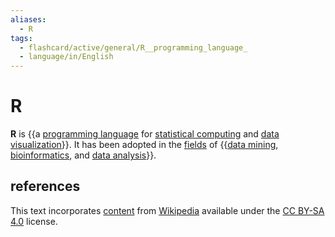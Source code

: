 ```yaml
---
aliases:
  - R
tags:
  - flashcard/active/general/R__programming_language_
  - language/in/English
---
```


# R

__R__ is {{a [programming language](programming%20language.md) for [statistical computing](computational%20statistics.md) and [data visualization](data%20and%20information%20visualization.md)}}. It has been adopted in the [fields](academic%20discipline.md) of {{[data mining](data%20mining.md), [bioinformatics](bioinformatics.md), and [data analysis](data%20analysis.md)}}. <!--SR:!2024-09-18,14,290!2024-10-12,28,270-->

## references

This text incorporates [content](https://en.wikipedia.org/wiki/R_(programming_language)) from [Wikipedia](Wikipedia.md) available under the [CC BY-SA 4.0](https://creativecommons.org/licenses/by-sa/4.0/) license.
